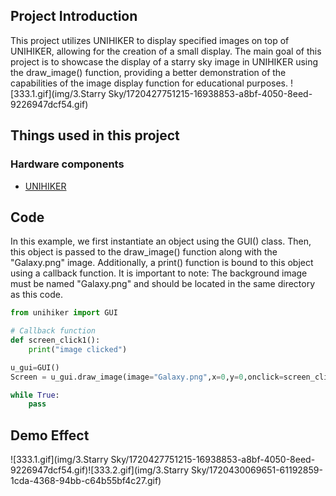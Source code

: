 ## Project Introduction
This project utilizes UNIHIKER to display specified images on top of UNIHIKER, allowing for the creation of a small display. The main goal of this project is to showcase the display of a starry sky image in UNIHIKER using the draw_image() function, providing a better demonstration of the capabilities of the image display function for educational purposes.
![333.1.gif](img/3.Starry Sky/1720427751215-16938853-a8bf-4050-8eed-9226947dcf54.gif)
## Things used in this project
### Hardware components

- [UNIHIKER](https://www.dfrobot.com/product-2691.html)
## Code 
In this example, we first instantiate an object using the GUI() class. Then, this object is passed to the draw_image() function along with the "Galaxy.png" image. Additionally, a print() function is bound to this object using a callback function. It is important to note: 
The background image must be named "Galaxy.png" and should be located in the same directory as this code.
```python
from unihiker import GUI

# Callback function
def screen_click1():
    print("image clicked")

u_gui=GUI()
Screen = u_gui.draw_image(image="Galaxy.png",x=0,y=0,onclick=screen_click1)

while True:
    pass
```
## Demo Effect
![333.1.gif](img/3.Starry Sky/1720427751215-16938853-a8bf-4050-8eed-9226947dcf54.gif)![333.2.gif](img/3.Starry Sky/1720430069651-61192859-1cda-4368-94bb-c64b55bf4c27.gif)

